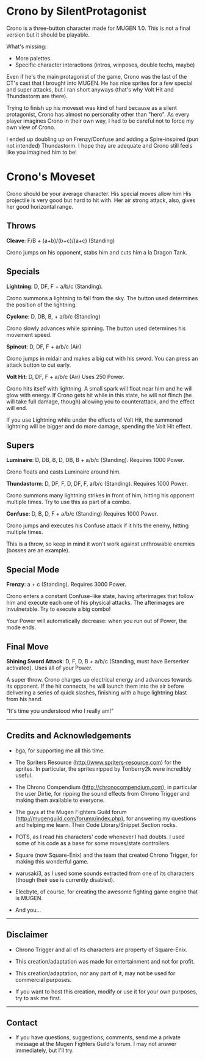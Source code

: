 
Crono by SilentProtagonist 
=========================

Crono is a three-button character made for MUGEN 1.0.
This is not a final version but it should be playable.

What's missing:

- More palettes.
- Specific character interactions (intros, winposes, double techs, maybe)

Even if he's the main protagonist of the game, Crono was the last of the CT's 
cast that I brought into MUGEN. He has nice sprites for a few special and super
attacks, but I ran short anyways (that's why Volt Hit and Thundastorm are there). 

Trying to finish up his moveset was kind of hard because as a silent 
protagonist, Crono has almost no personality other than "hero".
As every player imagines Crono in their own way, I had to be careful not 
to force my own view of Crono.

I ended up doubling up on Frenzy/Confuse and adding a Spire-inspired
(pun not intended) Thundastorm. I hope they are adequate and Crono still
feels like you imagined him to be!

Crono's Moveset
==============

Crono should be your average character. His special moves allow him 
His projectile is very good but hard to hit with.
Her air strong attack, also, gives her good horizontal range.

Throws
--------------

**Cleave**: F/B + (a+b)/(b+c)/(a+c) (Standing)

Crono jumps on his opponent, stabs him and cuts him a la Dragon Tank.




Specials
--------------

**Lightning**: D, DF, F + a/b/c (Standing).

Crono summons a lightning to fall from the sky. The button used determines the 
position of the lightning.


**Cyclone**: D, DB, B, + a/b/c (Standing)

Crono slowly advances while spinning. The button used determines his movement 
speed.

**Spincut**: D, DF, F + a/b/c (Air)

Crono jumps in midair and makes a big cut with his sword. You can press an attack 
button to cut early.


**Volt Hit**: D, DF, F + a/b/c (Air) Uses 250 Power.

Crono hits itself with lightning. A small spark will float near him and he will 
glow with energy. If Crono gets hit while in this state, he will not flinch (he will
take full damage, though) allowing you to counterattack, and the effect will end.

If you use Lightning while under the effects of Volt Hit, the summoned lightning will 
be bigger and do more damage, spending the Volt Hit effect.

Supers
------

**Luminaire**: D, DB, B, D, DB, B + a/b/c (Standing). Requires 1000 Power.

Crono floats and casts Luminaire around him.
    
**Thundastorm**: D, DF, F, D, DF, F, a/b/c (Standing). Requires 1000 Power.

Crono summons many lightning strikes in front of him, hitting his opponent
multiple times. Try to use this as part of a combo.

**Confuse**: D, B, D, F + a/b/c (Standing) Requires 1000 Power. 

Crono jumps and executes his Confuse attack if it hits the enemy, hitting 
multiple times.

This is a throw, so keep in mind it won't work against unthrowable enemies 
(bosses are an example).

Special Mode
------------

**Frenzy**: a + c (Standing). Requires 3000 Power.

Crono enters a constant Confuse-like state, having afterimages that follow him and
execute each one of his physical attacks. The afterimages are invulnerable. Try
to execute a big combo!

Your Power will automatically decrease: when you run out of Power, the mode ends.

Final Move
----------

**Shining Sword Attack**: D, F, D, B + a/b/c (Standing, must have Berserker activated). Uses all of your Power.

A super throw. Crono charges up electrical energy and advances towards its opponent. 
If the hit connects, he will launch them into the air before delivering a series 
of quick slashes, finishing with a huge lightning blast from his hand.

"It's time you understood who I really am!"


----------------------------
Credits and Acknowledgements
----------------------------

- bga, for supporting me all this time.

- The Spriters Resource (http://www.spriters-resource.com) for the sprites. In particular,
  the sprites ripped by Tonberry2k were incredibly useful.

- The Chrono Compendium (http://chronocompendium.com), in particular the user Dirtie, for
  ripping the sound effects from Chrono Trigger and making them available to everyone.

- The guys at the Mugen Fighters Guild forum (http://mugenguild.com/forumx/index.php),
  for answering my questions and helping me learn. Their Code Library/Snippet Section rocks.

- POTS, as I read his characters' code whenever I had doubts. I used some of his code as a
  base for some moves/state controllers.

- Square (now Square-Enix) and the team that created Chrono Trigger, for making this
wonderful game.

- warusaki3, as I used some sounds extracted from one of its characters (though their use is
currently disabled).

- Elecbyte, of course, for creating the awesome fighting game engine that is MUGEN.

- And you...

---------- 
Disclaimer
----------

- Chrono Trigger and all of its characters are property of Square-Enix.

- This creation/adaptation was made for entertainment and not for profit.

- This creation/adaptation, nor any part of it, may not be used for commercial purposes. 

- If you want to host this creation, modify or use it for your own purposes,
  try to ask me first.

-------
Contact
-------

- If you have questions, suggestions, comments, send me a private message at the Mugen Fighters Guild's forum.
  I may not answer immediately, but I'll try.

